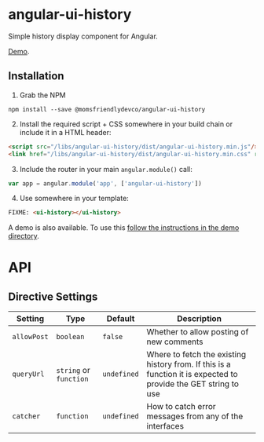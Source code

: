 angular-ui-history
==================
Simple history display component for Angular.

[Demo](https://momsfriendlydevco.github.io/angular-ui-history).


Installation
------------
1. Grab the NPM

```shell
npm install --save @momsfriendlydevco/angular-ui-history
```


2. Install the required script + CSS somewhere in your build chain or include it in a HTML header:

```html
<script src="/libs/angular-ui-history/dist/angular-ui-history.min.js"/>
<link href="/libs/angular-ui-history/dist/angular-ui-history.min.css" rel="stylesheet" type="text/css"/>
```


3. Include the router in your main `angular.module()` call:

```javascript
var app = angular.module('app', ['angular-ui-history'])
```


4. Use somewhere in your template:

```html
FIXME: <ui-history></ui-history>
```


A demo is also available. To use this [follow the instructions in the demo directory](./demo/README.md).


API
===

Directive Settings
------------------

| Setting     | Type                   | Default     | Description                                                                                                     |
|-------------|------------------------|-------------|-----------------------------------------------------------------------------------------------------------------|
| `allowPost` | `boolean`              | `false`     | Whether to allow posting of new comments                                                                        |
| `queryUrl`  | `string` or `function` | `undefined` | Where to fetch the existing history from. If this is a function it is expected to provide the GET string to use |
| `catcher`   | `function`             | `undefined` | How to catch error messages from any of the interfaces                                                          |
